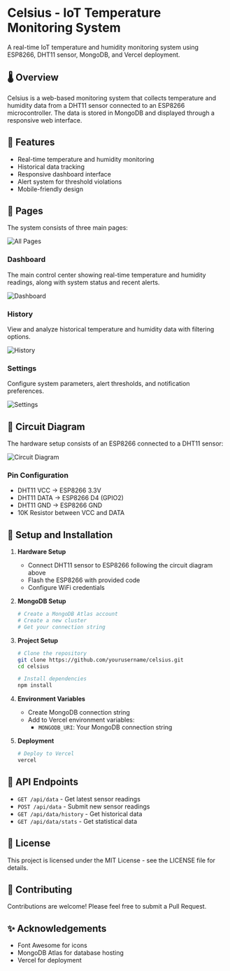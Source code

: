# Celsius - IoT Temperature Monitoring System

A real-time IoT temperature and humidity monitoring system using ESP8266, DHT11 sensor, MongoDB, and Vercel deployment.

## 🌡️ Overview

Celsius is a web-based monitoring system that collects temperature and humidity data from a DHT11 sensor connected to an ESP8266 microcontroller. The data is stored in MongoDB and displayed through a responsive web interface.

## 🚀 Features

- Real-time temperature and humidity monitoring
- Historical data tracking
- Responsive dashboard interface
- Alert system for threshold violations
- Mobile-friendly design

## 📱 Pages

The system consists of three main pages:

![All Pages](public/assets/pages.png)

### Dashboard
The main control center showing real-time temperature and humidity readings, along with system status and recent alerts.

![Dashboard](public/assets/dashboard.png)

### History
View and analyze historical temperature and humidity data with filtering options.

![History](public/assets/history.png)

### Settings
Configure system parameters, alert thresholds, and notification preferences.

![Settings](public/assets/settings.png)

## 📡 Circuit Diagram

The hardware setup consists of an ESP8266 connected to a DHT11 sensor:

![Circuit Diagram](public/assets/circuit.jpg)

### Pin Configuration
- DHT11 VCC → ESP8266 3.3V
- DHT11 DATA → ESP8266 D4 (GPIO2)
- DHT11 GND → ESP8266 GND
- 10K Resistor between VCC and DATA

## 🔧 Setup and Installation

1. **Hardware Setup**
   - Connect DHT11 sensor to ESP8266 following the circuit diagram above
   - Flash the ESP8266 with provided code
   - Configure WiFi credentials

2. **MongoDB Setup**
   ```bash
   # Create a MongoDB Atlas account
   # Create a new cluster
   # Get your connection string
   ```

3. **Project Setup**
   ```bash
   # Clone the repository
   git clone https://github.com/yourusername/celsius.git
   cd celsius

   # Install dependencies
   npm install
   ```

4. **Environment Variables**
   - Create MongoDB connection string
   - Add to Vercel environment variables:
     - `MONGODB_URI`: Your MongoDB connection string

5. **Deployment**
   ```bash
   # Deploy to Vercel
   vercel
   ```

## 🔌 API Endpoints

- `GET /api/data` - Get latest sensor readings
- `POST /api/data` - Submit new sensor readings
- `GET /api/data/history` - Get historical data
- `GET /api/data/stats` - Get statistical data

## 📄 License

This project is licensed under the MIT License - see the LICENSE file for details.

## 🤝 Contributing

Contributions are welcome! Please feel free to submit a Pull Request.

## ✨ Acknowledgements

- Font Awesome for icons
- MongoDB Atlas for database hosting
- Vercel for deployment
